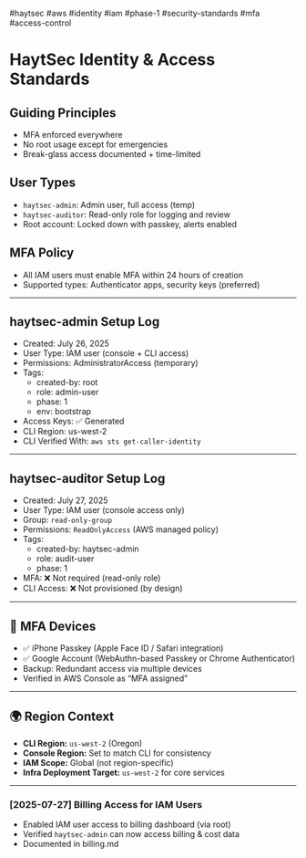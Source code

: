 #haytsec #aws #identity #iam #phase-1 #security-standards #mfa #access-control
# HaytSec Identity & Access Standards

## Guiding Principles
- MFA enforced everywhere
- No root usage except for emergencies
- Break-glass access documented + time-limited

## User Types
- `haytsec-admin`: Admin user, full access (temp)
- `haytsec-auditor`: Read-only role for logging and review
- Root account: Locked down with passkey, alerts enabled

## MFA Policy
- All IAM users must enable MFA within 24 hours of creation
- Supported types: Authenticator apps, security keys (preferred)

---
## haytsec-admin Setup Log

- Created: July 26, 2025  
- User Type: IAM user (console + CLI access)  
- Permissions: AdministratorAccess (temporary)  
- Tags:  
  - created-by: root  
  - role: admin-user  
  - phase: 1  
  - env: bootstrap  
- Access Keys: ✅ Generated  
- CLI Region: us-west-2  
- CLI Verified With: `aws sts get-caller-identity`
---
## haytsec-auditor Setup Log

- Created: July 27, 2025  
- User Type: IAM user (console access only)  
- Group: `read-only-group`  
- Permissions: `ReadOnlyAccess` (AWS managed policy)  
- Tags:  
  - created-by: haytsec-admin  
  - role: audit-user  
  - phase: 1  
- MFA: ❌ Not required (read-only role)
- CLI Access: ❌ Not provisioned (by design)
---
## 🔐 MFA Devices

- ✅ iPhone Passkey (Apple Face ID / Safari integration)
- ✅ Google Account (WebAuthn-based Passkey or Chrome Authenticator)
- Backup: Redundant access via multiple devices
- Verified in AWS Console as “MFA assigned”
---
## 🌍 Region Context

- **CLI Region:** `us-west-2` (Oregon)
- **Console Region:** Set to match CLI for consistency
- **IAM Scope:** Global (not region-specific)
- **Infra Deployment Target:** `us-west-2` for core services
---
### [2025-07-27] Billing Access for IAM Users

- Enabled IAM user access to billing dashboard (via root)
- Verified `haytsec-admin` can now access billing & cost data
- Documented in billing.md